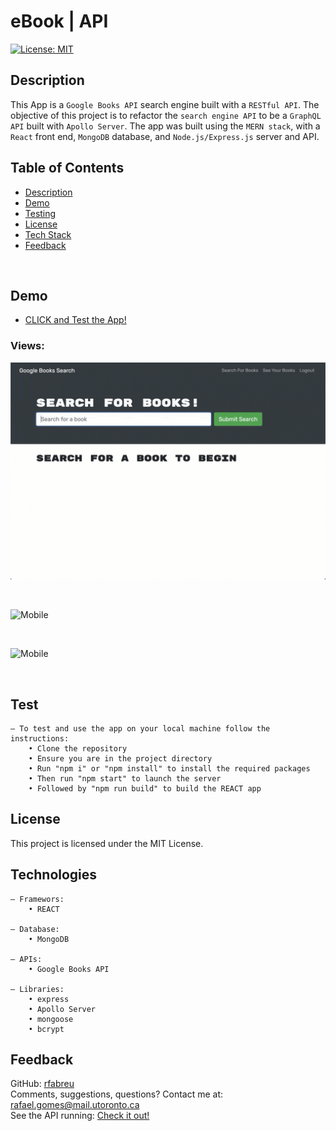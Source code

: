 # eBook | API

[![License: MIT](https://img.shields.io/badge/License-MIT-blue.svg)](https://opensource.org/licenses/MIT)

## Description

This App is a `Google Books API` search engine built with a `RESTful API`. The objective of this project is to refactor the `search engine API` to be a `GraphQL API` built with `Apollo Server`. The app was built using the `MERN stack`, with a `React` front end, `MongoDB` database, and `Node.js/Express.js` server and API.

## Table of Contents

- [Description](#description)
- [Demo](#demo)
- [Testing](#test)
- [License](#license)
- [Tech Stack](#technologies)
- [Feedback](#feedback)

<br />

## Demo

- [CLICK and Test the App!](https://book-go.herokuapp.com)

### Views:

![Desktop](./assets/images/demo-01.gif)

<br />

![Mobile](./assets/images/demo-02.gif)

<br />

![Mobile](./assets/images/demo-03.gif)

<br />

## Test

    – To test and use the app on your local machine follow the instructions:
        • Clone the repository
        • Ensure you are in the project directory
        • Run "npm i" or "npm install" to install the required packages
        • Then run "npm start" to launch the server
        • Followed by "npm run build" to build the REACT app

## License

This project is licensed under the MIT License.

## Technologies

    – Framewors:
        • REACT

    – Database:
        • MongoDB

    – APIs:
        • Google Books API

    – Libraries:
        • express
        • Apollo Server
        • mongoose
        • bcrypt

## Feedback

GitHub: [rfabreu](https://github.com/rfabreu) <br />
Comments, suggestions, questions? Contact me at: [rafael.gomes@mail.utoronto.ca](mailto:rafael.gomes@mail.utoronto.ca) <br />
See the API running: [Check it out!](https://book-go.herokuapp.com)
